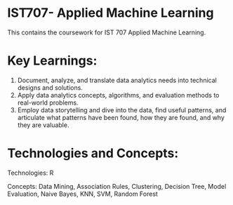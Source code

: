 # IST707- Applied Machine Learning

This contains the coursework for IST 707 Applied Machine Learning.

# Key Learnings:

1. Document, analyze, and translate data analytics needs into technical designs and solutions.
2. Apply data analytics concepts, algorithms, and evaluation methods to real-world problems.
3. Employ data storytelling and dive into the data, find useful patterns, and articulate what patterns have been found, how they are found, and why they are valuable.

# Technologies and Concepts:

Technologies: R

Concepts: Data Mining, Association Rules, Clustering, Decision Tree, Model Evaluation, Naive Bayes, KNN, SVM, Random Forest
